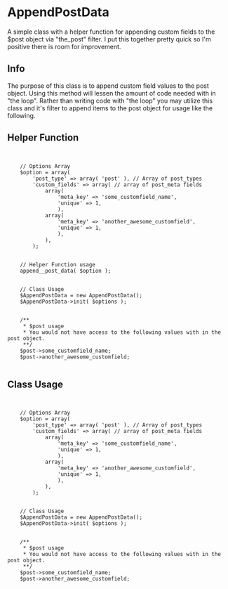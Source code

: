 # AppendPostData #

A simple class with a helper function for appending custom fields to the $post object via "the_post" filter. I put this together pretty quick so I'm positive there is room for improvement.


## Info ##
The purpose of this class is to append custom field values to the post object. Using this method will lessen the amount of code needed with in "the loop". Rather than writing code with "the loop" you may utilize this class and it's filter to append items to the post object for usage like the following.


## Helper Function ##
<pre><code>
	
	// Options Array
	$option = array(
		'post_type' => array( 'post' ), // Array of post_types
		'custom_fields' => array( // array of post_meta fields
			array(
				'meta_key' => 'some_customfield_name',
				'unique' => 1,
				),
			array(
				'meta_key' => 'another_awesome_customfield',
				'unique' => 1,
				),
			),
		);
	
	
	// Helper Function usage
	append__post_data( $option );
	
	
	// Class Usage
	$AppendPostData = new AppendPostData();
	$AppendPostData->init( $options );
	
	
	/**
	 * $post usage
	 * You would not have access to the following values with in the post object.
	 **/
	$post->some_customfield_name; 
	$post->another_awesome_customfield;
	
</code></pre>


## Class Usage ##
<pre><code>
	
	// Options Array
	$option = array(
		'post_type' => array( 'post' ), // Array of post_types
		'custom_fields' => array( // array of post_meta fields
			array(
				'meta_key' => 'some_customfield_name',
				'unique' => 1,
				),
			array(
				'meta_key' => 'another_awesome_customfield',
				'unique' => 1,
				),
			),
		);
	
	
	// Class Usage
	$AppendPostData = new AppendPostData();
	$AppendPostData->init( $options );
	
	
	/**
	 * $post usage
	 * You would not have access to the following values with in the post object.
	 **/
	$post->some_customfield_name; 
	$post->another_awesome_customfield;
	
</code></pre>
